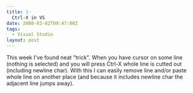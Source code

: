```yaml
---
title: |-
  Ctrl-X in VS
date: 2008-03-02T09:47:00Z
tags:
  - Visual Studio
layout: post
---
```

This week I've found neat "trick". When you have cursor on some line (nothing is selected) and you will press Ctrl-X whole line is cutted out (including newline char). With this I can easily remove line and/or paste whole line on another place (and because it includes newline char the adjacent line jumps away).